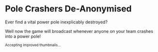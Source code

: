 # Pole Crashers De-Anonymised

Ever find a vital power pole inexplicably destroyed?

Well now the game will broadcast whenever anyone on your team crashes into a power pole!


<sub>Accepting improved thumbnails...</sub>